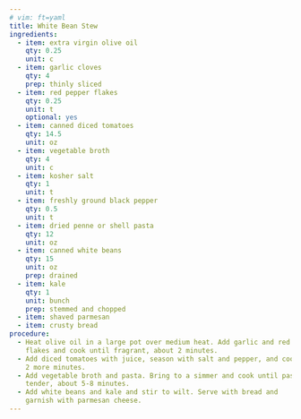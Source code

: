 ```yaml
---
# vim: ft=yaml
title: White Bean Stew
ingredients:
  - item: extra virgin olive oil
    qty: 0.25
    unit: c
  - item: garlic cloves
    qty: 4
    prep: thinly sliced
  - item: red pepper flakes
    qty: 0.25
    unit: t
    optional: yes
  - item: canned diced tomatoes
    qty: 14.5
    unit: oz
  - item: vegetable broth
    qty: 4
    unit: c
  - item: kosher salt
    qty: 1
    unit: t
  - item: freshly ground black pepper
    qty: 0.5
    unit: t
  - item: dried penne or shell pasta
    qty: 12
    unit: oz
  - item: canned white beans
    qty: 15
    unit: oz
    prep: drained
  - item: kale
    qty: 1
    unit: bunch
    prep: stemmed and chopped
  - item: shaved parmesan
  - item: crusty bread
procedure:
  - Heat olive oil in a large pot over medium heat. Add garlic and red pepper
    flakes and cook until fragrant, about 2 minutes.
  - Add diced tomatoes with juice, season with salt and pepper, and cook about
    2 more minutes.
  - Add vegetable broth and pasta. Bring to a simmer and cook until pasta is
    tender, about 5-8 minutes.
  - Add white beans and kale and stir to wilt. Serve with bread and
    garnish with parmesan cheese.
---
```

